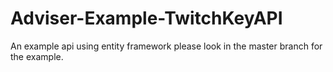 # Adviser-Example-TwitchKeyAPI
An example api using entity framework please look in the master branch for the example.
